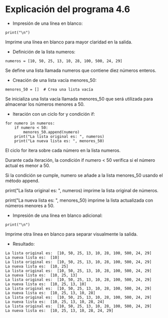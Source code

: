 # Explicación del programa 4.6
- Impresión de una línea en blanco:
```
print("\n")
```
Imprime una línea en blanco para mayor claridad en la salida.

- Definición de la lista numeros:
```
numeros = [10, 50, 25, 13, 10, 28, 100, 500, 24, 29]
```
Se define una lista llamada numeros que contiene diez números enteros.

- Creación de una lista vacía menores_50:
```
menores_50 = []  # Crea una lista vacía
```
Se inicializa una lista vacía llamada menores_50 que será utilizada para almacenar los números menores a 50.

- Iteración con un ciclo for y condición if:
```
for numero in numeros:
    if numero < 50:
        menores_50.append(numero)
    print("La lista original es: ", numeros)
    print("La nueva lista es: ", menores_50)
```
El ciclo for itera sobre cada número en la lista numeros.

Durante cada iteración, la condición if numero < 50 verifica si el número actual es menor a 50.

Si la condición se cumple, numero se añade a la lista menores_50 usando el método append.

print("La lista original es: ", numeros) imprime la lista original de números.

print("La nueva lista es: ", menores_50) imprime la lista actualizada con números menores a 50.

- Impresión de una línea en blanco adicional:
```
print("\n")
```
Imprime otra línea en blanco para separar visualmente la salida.

- Resultado:
```
La lista original es:  [10, 50, 25, 13, 10, 28, 100, 500, 24, 29]
La nueva lista es:  [10]
La lista original es:  [10, 50, 25, 13, 10, 28, 100, 500, 24, 29]
La nueva lista es:  [10, 25]
La lista original es:  [10, 50, 25, 13, 10, 28, 100, 500, 24, 29]
La nueva lista es:  [10, 25, 13]
La lista original es:  [10, 50, 25, 13, 10, 28, 100, 500, 24, 29]
La nueva lista es:  [10, 25, 13, 10]
La lista original es:  [10, 50, 25, 13, 10, 28, 100, 500, 24, 29]
La nueva lista es:  [10, 25, 13, 10, 28]
La lista original es:  [10, 50, 25, 13, 10, 28, 100, 500, 24, 29]
La nueva lista es:  [10, 25, 13, 10, 28, 24]
La lista original es:  [10, 50, 25, 13, 10, 28, 100, 500, 24, 29]
La nueva lista es:  [10, 25, 13, 10, 28, 24, 29]
```
